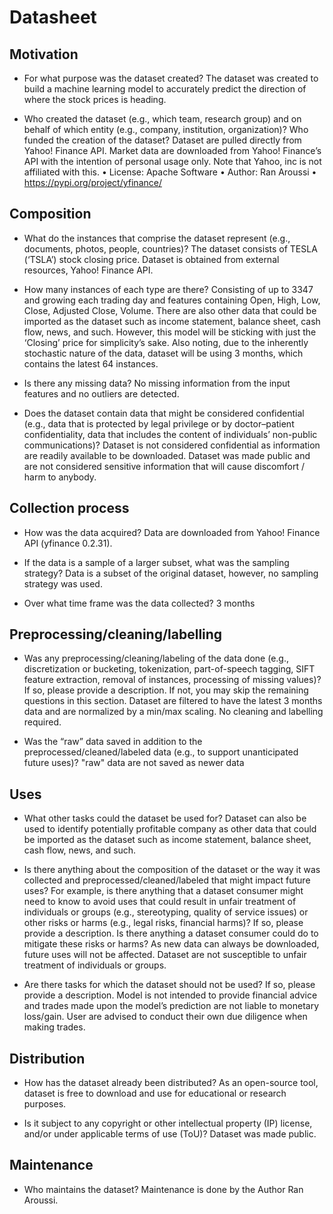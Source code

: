 # Datasheet 

## Motivation

- For what purpose was the dataset created? The dataset was created to build a machine learning model to accurately predict the direction of where the stock prices is heading.
  
- Who created the dataset (e.g., which team, research group) and on behalf of which entity (e.g., company, institution, organization)? Who funded the creation of the dataset? Dataset are pulled directly from Yahoo! Finance API. Market data are downloaded from Yahoo! Finance’s API with the intention of personal usage only. Note that Yahoo, inc is not affiliated with this.
   •	License: Apache Software
   •	Author: Ran Aroussi
   •	https://pypi.org/project/yfinance/


 
## Composition

- What do the instances that comprise the dataset represent (e.g., documents, photos, people, countries)? The dataset consists of TESLA (‘TSLA’) stock closing price. Dataset is obtained from external resources, Yahoo! Finance API.
  
- How many instances of each type are there? Consisting of up to 3347 and growing each trading day and features containing Open, High, Low, Close, Adjusted Close, Volume. There are also other data that could be imported as the dataset such as income statement, balance sheet, cash flow, news, and such. However, this model will be sticking with just the ‘Closing’ price for simplicity’s sake.  Also noting, due to the inherently stochastic nature of the data, dataset will be using 3 months, which contains the latest 64 instances.
  
- Is there any missing data? No missing information from the input features and no outliers are detected.
  
- Does the dataset contain data that might be considered confidential (e.g., data that is protected by legal privilege or by doctor–patient confidentiality, data that includes the content of individuals’ non-public communications)? Dataset is not considered confidential as information are readily available to be downloaded. Dataset was made public and are not considered sensitive information that will cause discomfort / harm to anybody.

## Collection process

- How was the data acquired? Data are downloaded from Yahoo! Finance API (yfinance 0.2.31).
  
- If the data is a sample of a larger subset, what was the sampling strategy? Data is a subset of the original dataset, however, no sampling strategy was used.
  
- Over what time frame was the data collected? 3 months

## Preprocessing/cleaning/labelling

- Was any preprocessing/cleaning/labeling of the data done (e.g., discretization or bucketing, tokenization, part-of-speech tagging, SIFT feature extraction, removal of instances, processing of missing values)? If so, please provide a description. If not, you may skip the remaining questions in this section. Dataset are filtered to have the latest 3 months data and are normalized by a min/max scaling. No cleaning and labelling required.
  
- Was the “raw” data saved in addition to the preprocessed/cleaned/labeled data (e.g., to support unanticipated future uses)? "raw" data are not saved as newer data 
 
## Uses

- What other tasks could the dataset be used for? Dataset can also be used to identify potentially profitable company as other data that could be imported as the dataset such as income statement, balance sheet, cash flow, news, and such.
  
- Is there anything about the composition of the dataset or the way it was collected and preprocessed/cleaned/labeled that might impact future uses? For example, is there anything that a dataset consumer might need to know to avoid uses that could result in unfair treatment of individuals or groups (e.g., stereotyping, quality of service issues) or other risks or harms (e.g., legal risks, financial harms)? If so, please provide a description. Is there anything a dataset consumer could do to mitigate these risks or harms? As new data can always be downloaded, future uses will not be affected. Dataset are not susceptible to unfair treatment of individuals or groups. 
  
- Are there tasks for which the dataset should not be used? If so, please provide a description. Model is not intended to provide financial advice and trades made upon the model’s prediction are not liable to monetary loss/gain. User are advised to conduct their own due diligence when making trades. 

## Distribution

- How has the dataset already been distributed? As an open-source tool, dataset is free to download and use for educational or research purposes. 
  
- Is it subject to any copyright or other intellectual property (IP) license, and/or under applicable terms of use (ToU)? Dataset was made public. 

## Maintenance

- Who maintains the dataset? Maintenance is done by the Author Ran Aroussi. 

